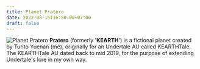 ```yaml
---
title: Planet Pratero
date: 2022-08-15T16:50:00+07:00
draft: false
---
```

![Planet Pratero](https://raw.githubusercontent.com/TuritoYuenan/planetPratero/59271aafd96cd6daf70b5cbfae68bb6352f7616c/svg/globeArt.svg)
**Pratero** (formerly '**KEARTH**') is a fictional planet created by Turito Yuenan (me), originally for an Undertale AU called KEARTHTale.
The KEARTHTale AU dated back to mid 2019, for the purpose of extending Undertale's lore in my own way.
